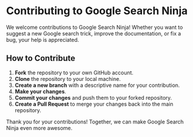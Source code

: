 # Contributing to Google Search Ninja

We welcome contributions to Google Search Ninja! Whether you want to suggest a new Google search trick, improve the documentation, or fix a bug, your help is appreciated.

## How to Contribute

1. **Fork** the repository to your own GitHub account.
2. **Clone** the repository to your local machine.
3. **Create a new branch** with a descriptive name for your contribution.
4. **Make your changes**.
6. **Commit your changes** and push them to your forked repository.
7. **Create a Pull Request** to merge your changes back into the main repository.


Thank you for your contributions! Together, we can make Google Search Ninja even more awesome.
